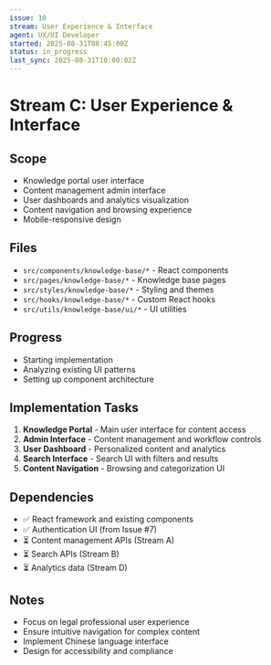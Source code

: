 ```yaml
---
issue: 10
stream: User Experience & Interface
agent: UX/UI Developer
started: 2025-08-31T08:45:00Z
status: in_progress
last_sync: 2025-08-31T10:00:02Z
---
```


# Stream C: User Experience & Interface

## Scope
- Knowledge portal user interface
- Content management admin interface
- User dashboards and analytics visualization
- Content navigation and browsing experience
- Mobile-responsive design

## Files
- `src/components/knowledge-base/*` - React components
- `src/pages/knowledge-base/*` - Knowledge base pages
- `src/styles/knowledge-base/*` - Styling and themes
- `src/hooks/knowledge-base/*` - Custom React hooks
- `src/utils/knowledge-base/ui/*` - UI utilities

## Progress
- Starting implementation
- Analyzing existing UI patterns
- Setting up component architecture

## Implementation Tasks
1. **Knowledge Portal** - Main user interface for content access
2. **Admin Interface** - Content management and workflow controls
3. **User Dashboard** - Personalized content and analytics
4. **Search Interface** - Search UI with filters and results
5. **Content Navigation** - Browsing and categorization UI

## Dependencies
- ✅ React framework and existing components
- ✅ Authentication UI (from Issue #7)
- ⏳ Content management APIs (Stream A)
- ⏳ Search APIs (Stream B)
- ⏳ Analytics data (Stream D)

## Notes
- Focus on legal professional user experience
- Ensure intuitive navigation for complex content
- Implement Chinese language interface
- Design for accessibility and compliance